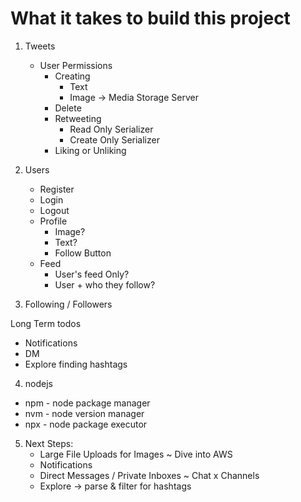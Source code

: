 # What it takes to build this project

1. Tweets

   - User Permissions
     - Creating
       - Text
       - Image -> Media Storage Server
     - Delete
     - Retweeting
       - Read Only Serializer
       - Create Only Serializer
     - Liking or Unliking

2. Users

   - Register
   - Login
   - Logout
   - Profile
     - Image?
     - Text?
     - Follow Button
   - Feed
     - User's feed Only?
     - User + who they follow?

3. Following / Followers

Long Term todos

- Notifications
- DM
- Explore finding hashtags

4. nodejs

- npm - node package manager
- nvm - node version manager
- npx - node package executor

5. Next Steps:
   - Large File Uploads for Images ~ Dive into AWS
   - Notifications
   - Direct Messages / Private Inboxes ~ Chat x Channels
   - Explore -> parse & filter for hashtags
